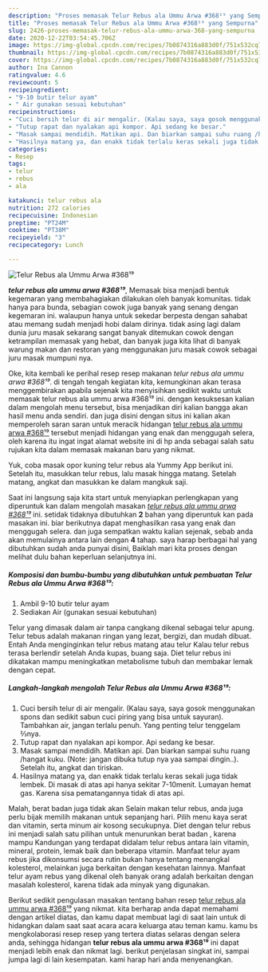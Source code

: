 ```yaml
---
description: "Proses memasak Telur Rebus ala Ummu Arwa #368¹⁹ yang Sempurna"
title: "Proses memasak Telur Rebus ala Ummu Arwa #368¹⁹ yang Sempurna"
slug: 2426-proses-memasak-telur-rebus-ala-ummu-arwa-368-yang-sempurna
date: 2020-12-22T03:54:45.706Z
image: https://img-global.cpcdn.com/recipes/7b0874316a883d0f/751x532cq70/telur-rebus-ala-ummu-arwa-368⁹-foto-resep-utama.jpg
thumbnail: https://img-global.cpcdn.com/recipes/7b0874316a883d0f/751x532cq70/telur-rebus-ala-ummu-arwa-368⁹-foto-resep-utama.jpg
cover: https://img-global.cpcdn.com/recipes/7b0874316a883d0f/751x532cq70/telur-rebus-ala-ummu-arwa-368⁹-foto-resep-utama.jpg
author: Ina Cannon
ratingvalue: 4.6
reviewcount: 5
recipeingredient:
- "9-10 butir telur ayam"
- " Air gunakan sesuai kebutuhan"
recipeinstructions:
- "Cuci bersih telur di air mengalir. (Kalau saya, saya gosok menggunakan spons dan sedikit sabun cuci piring yang bisa untuk sayuran). Tambahkan air, jangan terlalu penuh. Yang penting telur tenggelam ⅔nya."
- "Tutup rapat dan nyalakan api kompor. Api sedang ke besar."
- "Masak sampai mendidih. Matikan api. Dan biarkan sampai suhu ruang /hangat kuku. (Note: jangan dibuka tutup nya yaa sampai dingin..). Setelah itu, angkat dan tiriskan."
- "Hasilnya matang ya, dan enakk tidak terlalu keras sekali juga tidak lembek. Di masak di atas api hanya sekitar 7-10menit. Lumayan hemat gas. Karena sisa pematangannya tidak di atas api."
categories:
- Resep
tags:
- telur
- rebus
- ala

katakunci: telur rebus ala 
nutrition: 272 calories
recipecuisine: Indonesian
preptime: "PT24M"
cooktime: "PT38M"
recipeyield: "3"
recipecategory: Lunch

---
```



![Telur Rebus ala Ummu Arwa #368¹⁹](https://img-global.cpcdn.com/recipes/7b0874316a883d0f/751x532cq70/telur-rebus-ala-ummu-arwa-368⁹-foto-resep-utama.jpg)

<b><i>telur rebus ala ummu arwa #368¹⁹</i></b>, Memasak bisa menjadi bentuk kegemaran yang membahagiakan dilakukan oleh banyak komunitas. tidak hanya para bunda, sebagian cowok juga banyak yang senang dengan kegemaran ini. walaupun hanya untuk sekedar berpesta dengan sahabat atau memang sudah menjadi hobi dalam dirinya. tidak asing lagi dalam dunia juru masak sekarang sangat banyak ditemukan cowok dengan ketrampilan memasak yang hebat, dan banyak juga kita lihat di banyak warung makan dan restoran yang menggunakan juru masak cowok sebagai juru masak mumpuni nya.

Oke, kita kembali ke perihal resep resep makanan <i>telur rebus ala ummu arwa #368¹⁹</i>. di tengah tengah kegiatan kita, kemungkinan akan terasa menggembirakan apabila sejenak kita menyisihkan sedikit waktu untuk memasak telur rebus ala ummu arwa #368¹⁹ ini. dengan kesuksesan kalian dalam mengolah menu tersebut, bisa menjadikan diri kalian bangga akan hasil menu anda sendiri. dan juga disini dengan situs ini kalian akan memperoleh saran saran untuk meracik hidangan <u>telur rebus ala ummu arwa #368¹⁹</u> tersebut menjadi hidangan yang enak dan menggugah selera, oleh karena itu ingat ingat alamat website ini di hp anda sebagai salah satu rujukan kita dalam memasak makanan baru yang nikmat.

Yuk, coba masak opor kuning telur rebus ala Yummy App berikut ini. Setelah itu, masukkan telur rebus, lalu masak hingga matang. Setelah matang, angkat dan masukkan ke dalam mangkuk saji.


Saat ini langsung saja kita start untuk menyiapkan perlengkapan yang diperuntuk kan dalam mengolah masakan <u><i>telur rebus ala ummu arwa #368¹⁹</i></u> ini. setidak tidaknya dibutuhkan <b>2</b> bahan yang diperuntuk kan pada masakan ini. biar berikutnya dapat menghasilkan rasa yang enak dan menggugah selera. dan juga sempatkan waktu kalian sejenak, sebab anda akan memulainya antara lain dengan <b>4</b> tahap. saya harap berbagai hal yang dibutuhkan sudah anda punyai disini, Baiklah mari kita proses dengan melihat dulu bahan keperluan selanjutnya ini.

<!--inarticleads1-->

##### Komposisi dan bumbu-bumbu yang dibutuhkan untuk pembuatan Telur Rebus ala Ummu Arwa #368¹⁹:

1. Ambil 9-10 butir telur ayam
1. Sediakan  Air (gunakan sesuai kebutuhan)


Telur yang dimasak dalam air tanpa cangkang dikenal sebagai telur apung. Telur tebus adalah makanan ringan yang lezat, bergizi, dan mudah dibuat. Entah Anda menginginkan telur rebus matang atau telur Kalau telur rebus terasa berlendir setelah Anda kupas, buang saja. Diet telur rebus ini dikatakan mampu meningkatkan metabolisme tubuh dan membakar lemak dengan cepat. 

<!--inarticleads2-->

##### Langkah-langkah mengolah Telur Rebus ala Ummu Arwa #368¹⁹:

1. Cuci bersih telur di air mengalir. (Kalau saya, saya gosok menggunakan spons dan sedikit sabun cuci piring yang bisa untuk sayuran). Tambahkan air, jangan terlalu penuh. Yang penting telur tenggelam ⅔nya.
1. Tutup rapat dan nyalakan api kompor. Api sedang ke besar.
1. Masak sampai mendidih. Matikan api. Dan biarkan sampai suhu ruang /hangat kuku. (Note: jangan dibuka tutup nya yaa sampai dingin..). Setelah itu, angkat dan tiriskan.
1. Hasilnya matang ya, dan enakk tidak terlalu keras sekali juga tidak lembek. Di masak di atas api hanya sekitar 7-10menit. Lumayan hemat gas. Karena sisa pematangannya tidak di atas api.


Malah, berat badan juga tidak akan Selain makan telur rebus, anda juga perlu bijak memilih makanan untuk sepanjang hari. Pilih menu kaya serat dan vitamin, serta minum air kosong secukupnya. Diet dengan telur rebus ini menjadi salah satu pilihan untuk menurunkan berat badan , karena mampu Kandungan yang terdapat didalam telur rebus antara lain vitamin, mineral, protein, lemak baik dan beberapa vitamin. Manfaat telur ayam rebus jika dikonsumsi secara rutin bukan hanya tentang menangkal kolesterol, melainkan juga berkaitan dengan kesehatan lainnya. Manfaat telur ayam rebus yang dikenal oleh banyak orang adalah berkaitan dengan masalah kolesterol, karena tidak ada minyak yang digunakan. 

Berikut sedikit pengulasan masakan tentang bahan resep <u>telur rebus ala ummu arwa #368¹⁹</u> yang nikmat. kita berharap anda dapat memahami dengan artikel diatas, dan kamu dapat membuat lagi di saat lain untuk di hidangkan dalam saat saat acara acara keluarga atau teman kamu. kamu bs mengkolaborasi resep resep yang tertera diatas selaras dengan selera anda, sehingga hidangan <b>telur rebus ala ummu arwa #368¹⁹</b> ini dapat menjadi lebih enak dan nikmat lagi. berikut penjelasan singkat ini, sampai jumpa lagi di lain kesempatan. kami harap hari anda menyenangkan.
